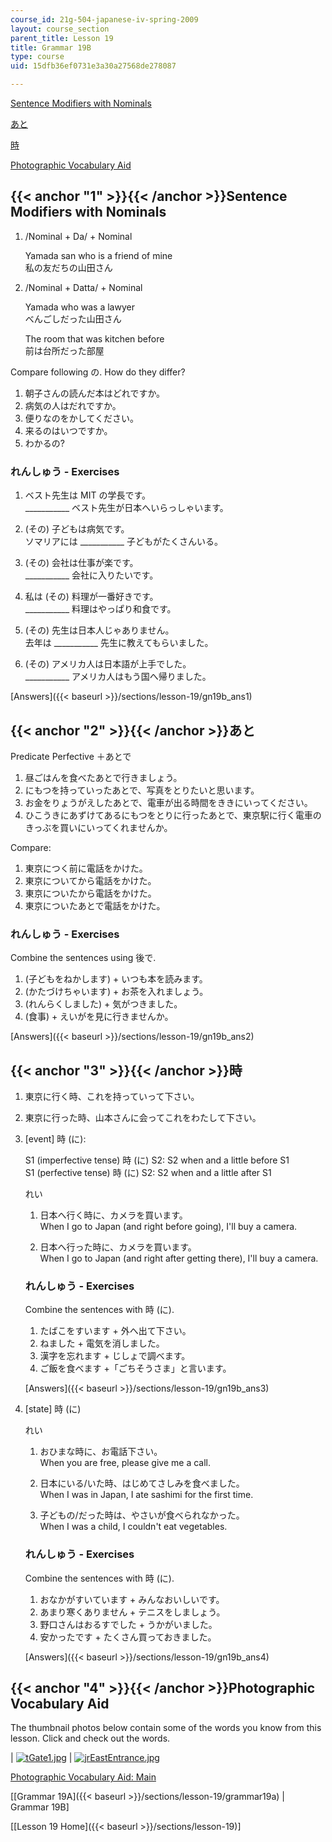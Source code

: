 ```yaml
---
course_id: 21g-504-japanese-iv-spring-2009
layout: course_section
parent_title: Lesson 19
title: Grammar 19B
type: course
uid: 15dfb36ef0731e3a30a27568de278087

---
```


[Sentence Modifiers with Nominals](#1)

[あと](#2)

[時](#3)

[Photographic Vocabulary Aid](#4)

{{< anchor "1" >}}{{< /anchor >}}Sentence Modifiers with Nominals
-----------------------------------------------------------------

1.  /Nominal + Da/ + Nominal
    
    Yamada san who is a friend of mine  
    私の友だちの山田さん
    
2.  /Nominal + Datta/ + Nominal
    
    Yamada who was a lawyer  
    べんごしだった山田さん
    
    The room that was kitchen before  
    前は台所だった部屋
    

Compare following の. How do they differ?

1.  朝子さんの読んだ本はどれですか。
2.  病気の人はだれですか。
3.  便りなのをかしてください。
4.  来るのはいつですか。
5.  わかるの?

### れんしゅう - Exercises

1.  ベスト先生は MIT の学長です。  
    \_\_\_\_\_\_\_\_\_\_\_ ベスト先生が日本へいらっしゃいます。
    
2.  (その) 子どもは病気です。  
    ソマリアには \_\_\_\_\_\_\_\_\_\_\_ 子どもがたくさんいる。
    
3.  (その) 会社は仕事が楽です。  
    \_\_\_\_\_\_\_\_\_\_\_ 会社に入りたいです。
    
4.  私は (その) 料理が一番好きです。  
    \_\_\_\_\_\_\_\_\_\_\_ 料理はやっぱり和食です。
    
5.  (その) 先生は日本人じゃありません。  
    去年は \_\_\_\_\_\_\_\_\_\_\_ 先生に教えてもらいました。
    
6.  (その) アメリカ人は日本語が上手でした。  
    \_\_\_\_\_\_\_\_\_\_\_ アメリカ人はもう国へ帰りました。
    

[Answers]({{< baseurl >}}/sections/lesson-19/gn19b_ans1)

{{< anchor "2" >}}{{< /anchor >}}あと
-----------------------------------

Predicate Perfective ＋あとで

1.  昼ごはんを食べたあとで行きましょう。
2.  にもつを持っていったあとで、写真をとりたいと思います。
3.  お金をりょうがえしたあとで、電車が出る時間をききにいってください。
4.  ひこうきにあずけてあるにもつをとりに行ったあとで、東京駅に行く電車のきっぶを買いにいってくれませんか。

Compare:

1.  東京につく前に電話をかけた。
2.  東京についてから電話をかけた。
3.  東京についたから電話をかけた。
4.  東京についたあとで電話をかけた。

### れんしゅう - Exercises

Combine the sentences using 後で.

1.  (子どもをねかします) + いつも本を読みます。
2.  (かたづけちゃいます) + お茶を入れましょう。
3.  (れんらくしました) + 気がつきました。
4.  (食事) + えいがを見に行きませんか。

[Answers]({{< baseurl >}}/sections/lesson-19/gn19b_ans2)

{{< anchor "3" >}}{{< /anchor >}}時
----------------------------------

1.  東京に行く時、これを持っていって下さい。
2.  東京に行った時、山本さんに会ってこれをわたして下さい。

1.  \[event\] 時 (に):
    
    S1 (imperfective tense) 時 (に) S2: S2 when and a little before S1  
    S1 (perfective tense) 時 (に) S2: S2 when and a little after S1
    
    れい
    
    1.  日本へ行く時に、カメラを買います。  
        When I go to Japan (and right before going), I'll buy a camera.
        
    2.  日本へ行った時に、カメラを買います。  
        When I go to Japan (and right after getting there), I'll buy a camera.
        
    
    ### れんしゅう - Exercises
    
    Combine the sentences with 時 (に).
    
    1.  たばこをすいます + 外へ出て下さい。
    2.  ねました + 電気を消しました。
    3.  漢字を忘れます + じしょで調べます。
    4.  ご飯を食べます +「ごちそうさま」と言います。
    
    [Answers]({{< baseurl >}}/sections/lesson-19/gn19b_ans3)
    
2.  \[state\] 時 (に)
    
    れい
    
    1.  おひまな時に、お電話下さい。  
        When you are free, please give me a call.
        
    2.  日本にいる/いた時、はじめてさしみを食べました。  
        When I was in Japan, I ate sashimi for the first time.
        
    3.  子どもの/だった時は、やさいが食べられなかった。  
        When I was a child, I couldn't eat vegetables.
        
    
    ### れんしゅう - Exercises
    
    Combine the sentences with 時 (に).
    
    1.  おなかがすいています + みんなおいしいです。
    2.  あまり寒くありません + テニスをしましょう。
    3.  野口さんはおるすでした + うかがいました。
    4.  安かったです + たくさん買っておきました。
    
    [Answers]({{< baseurl >}}/sections/lesson-19/gn19b_ans4)
    

{{< anchor "4" >}}{{< /anchor >}}Photographic Vocabulary Aid
------------------------------------------------------------

The thumbnail photos below contain some of the words you know from this lesson. Click and check out the words.

| [![tGate1.jpg](/coursemedia/21g-504-japanese-iv-spring-2009/2e136b83936a4c140f0a7c59ac8e0ccb_tGate1.jpg)](/coursemedia/21g-504-japanese-iv-spring-2009/2e136b83936a4c140f0a7c59ac8e0ccb_tGate1.jpg) | [![jrEastEntrance.jpg](/coursemedia/21g-504-japanese-iv-spring-2009/4bee233e03073239170203ddb0a435e0_jrEastEntrance.jpg)](/coursemedia/21g-504-japanese-iv-spring-2009/4bee233e03073239170203ddb0a435e0_jrEastEntrance.jpg) 

[Photographic Vocabulary Aid: Main](http://web.mit.edu/21f.500/www/vocab-photo/index.html)

\[[Grammar 19A]({{< baseurl >}}/sections/lesson-19/grammar19a) | Grammar 19B\]

\[[Lesson 19 Home]({{< baseurl >}}/sections/lesson-19)\]